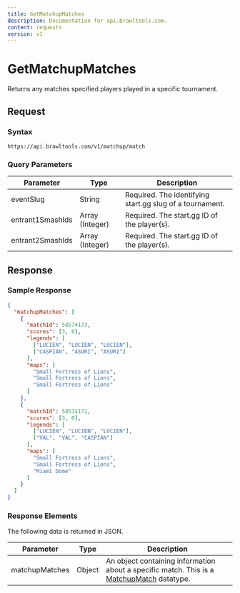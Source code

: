 ```yaml
---
title: GetMatchupMatches
description: Documentation for api.brawltools.com.
content: requests
version: v1
---
```


# GetMatchupMatches

Returns any matches specified players played in a specific tournament.

## Request

### Syntax

```url
https://api.brawltools.com/v1/matchup/match
```

### Query Parameters

| Parameter        | Type            | Description                                              |
| ---------------- | --------------- | -------------------------------------------------------- |
| eventSlug        | String          | Required. The identifying start.gg slug of a tournament. |
| entrant1SmashIds | Array (Integer) | Required. The start.gg ID of the player(s).              |
| entrant2SmashIds | Array (Integer) | Required. The start.gg ID of the player(s).              |

## Response

### Sample Response

```json
{
  "matchupMatches": [
    {
      "matchId": 58574173,
      "scores": [3, 0],
      "legends": [
        ["LUCIEN", "LUCIEN", "LUCIEN"],
        ["CASPIAN", "ASURI", "ASURI"]
      ],
      "maps": [
        "Small Fortress of Lions",
        "Small Fortress of Lions",
        "Small Fortress of Lions"
      ]
    },
    {
      "matchId": 58574172,
      "scores": [3, 0],
      "legends": [
        ["LUCIEN", "LUCIEN", "LUCIEN"],
        ["VAL", "VAL", "CASPIAN"]
      ],
      "maps": [
        "Small Fortress of Lions",
        "Small Fortress of Lions",
        "Miami Dome"
      ]
    }
  ]
}
```

### Response Elements

The following data is returned in JSON.

| Parameter      | Type   | Description                                                                                                                             |
| -------------- | ------ | --------------------------------------------------------------------------------------------------------------------------------------- |
| matchupMatches | Object | An object containing information about a specific match. This is a <a href="../../datatypes/matchupmatch.md">MatchupMatch</a> datatype. |
